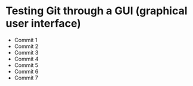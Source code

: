 # Testing Git through a GUI (graphical user interface)

- Commit 1
- Commit 2
- Commit 3
- Commit 4
- Commit 5
- Commit 6
- Commit 7 
